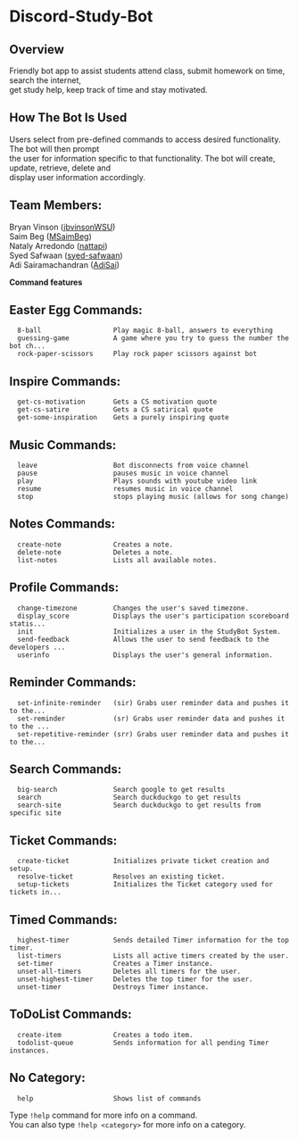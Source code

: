 # Discord-Study-Bot

## <b>Overview</b></br>
Friendly bot app to assist students attend class, submit homework on time, search the internet, </br>
get study help, keep track of time and stay motivated.

## <b>How The Bot Is Used</b></br>
Users select from pre-defined commands to access desired functionality. The bot will then prompt</br>
the user for information specific to that functionality. The bot will create, update, retrieve, delete and </br>
display user information accordingly.

## <b>Team Members:</b></br>
Bryan Vinson ([jbvinsonWSU](https://github.com/jbvinsonWSU))</br>
Saim Beg ([MSaimBeg](https://github.com/MSaimBeg))</br>
Nataly Arredondo ([nattapi](https://github.com/nattapi))</br>
Syed Safwaan ([syed-safwaan](https://github.com/syed-safwaan))</br>
Adi Sairamachandran ([AdiSai](https://github.com/AdiSai))</br>

<b>Command features</b></br>
## <b>Easter Egg Commands:</b></br>
```
  8-ball                  Play magic 8-ball, answers to everything
  guessing-game           A game where you try to guess the number the bot ch...
  rock-paper-scissors     Play rock paper scissors against bot
```
## <b>Inspire Commands:</b></br>
```
  get-cs-motivation       Gets a CS motivation quote
  get-cs-satire           Gets a CS satirical quote
  get-some-inspiration    Gets a purely inspiring quote
```
## <b>Music Commands:</b></br>
```
  leave                   Bot disconnects from voice channel
  pause                   pauses music in voice channel
  play                    Plays sounds with youtube video link
  resume                  resumes music in voice channel
  stop                    stops playing music (allows for song change)
```
## <b>Notes Commands:</b></br>
```
  create-note             Creates a note.
  delete-note             Deletes a note.
  list-notes              Lists all available notes.
```
## <b>Profile Commands:</b></br>
```
  change-timezone         Changes the user's saved timezone.
  display_score           Displays the user's participation scoreboard statis...
  init                    Initializes a user in the StudyBot System.
  send-feedback           Allows the user to send feedback to the developers ...
  userinfo                Displays the user's general information.
```
## <b>Reminder Commands:</b></br>
```
  set-infinite-reminder   (sir) Grabs user reminder data and pushes it to the...
  set-reminder            (sr) Grabs user reminder data and pushes it to the ...
  set-repetitive-reminder (srr) Grabs user reminder data and pushes it to the...
```
## <b>Search Commands:</b></br>
```
  big-search              Search google to get results
  search                  Search duckduckgo to get results
  search-site             Search duckduckgo to get results from specific site
```
## <b>Ticket Commands:</b></br>
```
  create-ticket           Initializes private ticket creation and setup.
  resolve-ticket          Resolves an existing ticket.
  setup-tickets           Initializes the Ticket category used for tickets in...
```
## <b>Timed Commands:</b></br>
```
  highest-timer           Sends detailed Timer information for the top timer.
  list-timers             Lists all active timers created by the user.
  set-timer               Creates a Timer instance.
  unset-all-timers        Deletes all timers for the user.
  unset-highest-timer     Deletes the top timer for the user.
  unset-timer             Destroys Timer instance.
```
## <b>ToDoList Commands:</b></br>
```
  create-item             Creates a todo item.
  todolist-queue          Sends information for all pending Timer instances.
```
## <b>No Category:</b></br>
```
  help                    Shows list of commands
```
Type `!help` command for more info on a command.</br>
You can also type `!help <category>` for more info on a category.</br>
